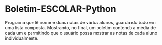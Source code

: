 # Boletim-ESCOLAR-Python
 Programa que lê nome e duas notas de vários alunos, guardando tudo em uma lista composta. Mostrando, no  final, um boletim contendo a média de cada um e permitindo que o usuário possa mostrar as notas de cada aluno individualmente.
